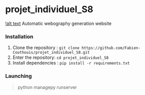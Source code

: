 # projet_individuel_S8

[!alt text](https://github.com/Fabien-Couthouis/projet_individuel_S8/blob/master/autotext/static/autotext/images/logo.png)
Automatic webography generation website

### Installation

1. Clone the repository : `git clone https://github.com/Fabien-Couthouis/projet_individuel_S8.git`
2. Enter the repository: `cd projet_individuel_S8`
3. Install dependencies : `pip install -r requirements.txt`

### Launching

> python managepy runserver

